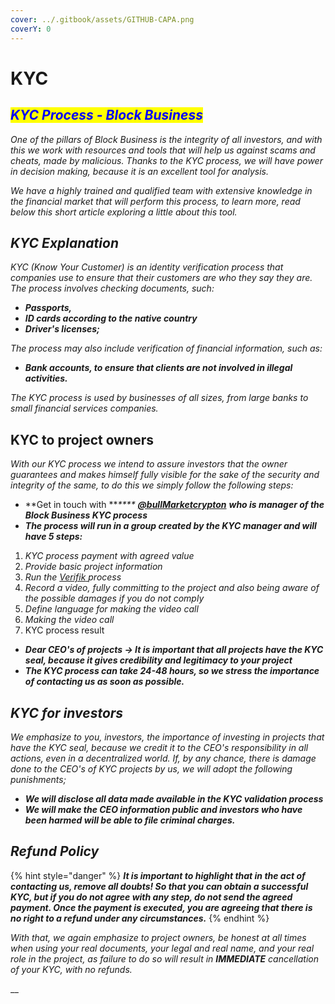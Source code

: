 ```yaml
---
cover: ../.gitbook/assets/GITHUB-CAPA.png
coverY: 0
---
```


# KYC

## _<mark style="color:blue;">KYC Process - Block Business</mark>_

_One of the pillars of Block Business is the integrity of all investors, and with this we work with resources and tools that will help us against scams and cheats, made by malicious. Thanks to the KYC process, we will have power in decision making, because it is an excellent tool for analysis._

_We have a highly trained and qualified team with extensive knowledge in the financial market that will perform this process, to learn more, read below this short article exploring a little about this tool._

## _KYC Explanation_

_KYC (Know Your Customer) is an identity verification process that companies use to ensure that their customers are who they say they are. The process involves checking documents, such:_

* _**Passports,**_&#x20;
* _**ID cards according to the native country**_&#x20;
* _**Driver's licenses;**_

_The process may also include verification of financial information, such as:_

* _**Bank accounts, to ensure that clients are not involved in illegal activities.**_

_The KYC process is used by businesses of all sizes, from large banks to small financial services companies._

## KYC to project owners

_With our KYC process we intend to assure investors that the owner guarantees and makes himself fully visible for the sake of the security and integrity of the same, to do this we simply follow the following steps:_

* **Get in touch with **_****_ [_**@bullMarketcrypton**_](https://t.me/bullMarketcrypton) _**who is manager of the Block Business KYC process**_
* _**The process will run in a group created by the KYC manager and will have 5 steps:**_

1. _KYC process payment with agreed value_
2. _Provide basic project information_
3. _Run the_ [_Verifik_ ](https://www.veriff.com/use-cases/kyc?keyword=kyc%20verification\&utm\_term=kyc%20verification\&utm\_campaign=Search+-+Sales+-+South+America\&utm\_source=google\&utm\_medium=cpc\&hsa\_acc=1064629533\&hsa\_cam=12087145194\&hsa\_grp=111636951530\&hsa\_ad=492054328683\&hsa\_src=g\&hsa\_tgt=kwd-12328010774\&hsa\_kw=kyc%20verification\&hsa\_mt=b\&hsa\_net=adwords\&hsa\_ver=3\&gclid=CjwKCAiAleOeBhBdEiwAfgmXf2TqdZT\_7cTIz2RnPi\_PeKN9eLqIELH5\_a-3fn5n19TChS4Y8lML-BoCJ4wQAvD\_BwE)_process_
4. _Record a video, fully committing to the project and also being aware of the possible damages if you do not comply_
5. _Define language for making the video call_
6. _Making the video call_
7. KYC process result

* _**Dear CEO's of projects -> It is important that all projects have the KYC seal, because it gives credibility and legitimacy to your project**_
* _**The KYC process can take 24-48 hours, so we stress the importance of contacting us as soon as possible.**_

## _KYC for investors_

_We emphasize to you, investors, the importance of investing in projects that have the KYC seal, because we credit it to the CEO's responsibility in all actions, even in a decentralized world. If, by any chance, there is damage done to the CEO's of KYC projects by us, we will adopt the following punishments;_

* _**We will disclose all data made available in the KYC validation process**_
* _**We will make the CEO information public and investors who have been harmed will be able to file criminal charges.**_

## _Refund Policy_

{% hint style="danger" %}
_**It is important to highlight that in the act of contacting us, remove all doubts! So that you can obtain a successful KYC, but if you do not agree with any step, do not send the agreed payment. Once the payment is executed, you are agreeing that there is no right to a refund under any circumstances.**_
{% endhint %}

_With that, we again emphasize to project owners, be honest at all times when using your real documents, your legal and real name, and your real role in the project, as failure to do so will result in **IMMEDIATE** cancellation of your KYC, with no refunds._

__
